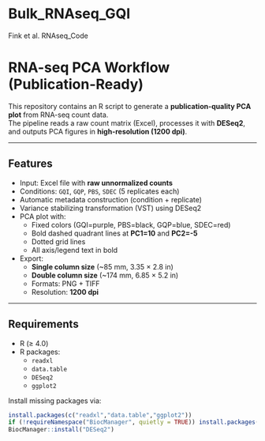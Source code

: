 # Bulk_RNAseq_GQI
Fink et al. RNAseq_Code

# RNA-seq PCA Workflow (Publication-Ready)

This repository contains an R script to generate a **publication-quality PCA plot** from RNA-seq count data.  
The pipeline reads a raw count matrix (Excel), processes it with **DESeq2**, and outputs PCA figures in **high-resolution (1200 dpi)**.

---

## Features

- Input: Excel file with **raw unnormalized counts**  
- Conditions: `GQI`, `GQP`, `PBS`, `SDEC` (5 replicates each)  
- Automatic metadata construction (condition + replicate)  
- Variance stabilizing transformation (VST) using DESeq2  
- PCA plot with:
  - Fixed colors (GQI=purple, PBS=black, GQP=blue, SDEC=red)  
  - Bold dashed quadrant lines at **PC1=10** and **PC2=-5**  
  - Dotted grid lines  
  - All axis/legend text in bold  
- Export:
  - **Single column size** (~85 mm, 3.35 × 2.8 in)  
  - **Double column size** (~174 mm, 6.85 × 5.2 in)  
  - Formats: PNG + TIFF  
  - Resolution: **1200 dpi**

---

## Requirements

- R (≥ 4.0)  
- R packages:
  - `readxl`  
  - `data.table`  
  - `DESeq2`  
  - `ggplot2`  

Install missing packages via:

```r
install.packages(c("readxl","data.table","ggplot2"))
if (!requireNamespace("BiocManager", quietly = TRUE)) install.packages("BiocManager")
BiocManager::install("DESeq2")
